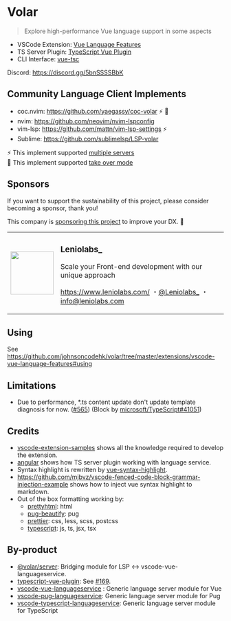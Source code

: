 # Volar

> Explore high-performance Vue language support in some aspects

- VSCode Extension: [Vue Language Features](https://github.com/johnsoncodehk/volar/tree/master/extensions/vscode-vue-language-features)
- TS Server Plugin: [TypeScript Vue Plugin](https://github.com/johnsoncodehk/volar/tree/master/extensions/vscode-typescript-vue-plugin)
- CLI Interface: [vue-tsc](https://github.com/johnsoncodehk/volar/tree/master/packages/vue-tsc)

Discord: https://discord.gg/5bnSSSSBbK

## Community Language Client Implements

- coc.nvim: https://github.com/yaegassy/coc-volar ⚡ 🤝
- nvim: https://github.com/neovim/nvim-lspconfig
- vim-lsp: https://github.com/mattn/vim-lsp-settings ⚡
- Sublime: https://github.com/sublimelsp/LSP-volar

⚡ This implement supported [multiple servers](https://github.com/johnsoncodehk/volar/discussions/393#discussioncomment-1213736) \
🤝 This implement supported [take over mode](https://github.com/johnsoncodehk/volar/discussions/471)

## Sponsors

If you want to support the sustainability of this project, please consider becoming a sponsor, thank you!

This company is [sponsoring this project](https://github.com/sponsors/johnsoncodehk) to improve your DX. 💪

<table>
  <tr>
    <td>
      <a href="https://github.com/Leniolabs">
        <img itemprop="image" src="https://github.com/Leniolabs.png" width="100" height="100">
      </a>
    </td>
    <td>
      <h3>Leniolabs_</h3>
      <p>Scale your Front-end development with our unique approach</p>
      <p>
        <a href="https://www.leniolabs.com/">https://www.leniolabs.com/</a>
        ・<a href="https://twitter.com/Leniolabs_">@Leniolabs_</a>
        ・<a href="mailto:info@leniolabs.com">info@leniolabs.com</a>
      </p>
    </td>
  </tr>
</table>

## Using

See https://github.com/johnsoncodehk/volar/tree/master/extensions/vscode-vue-language-features#using

## Limitations

- Due to performance, *.ts content update don't update template diagnosis for now. ([#565](https://github.com/johnsoncodehk/volar/issues/565)) (Block by [microsoft/TypeScript#41051](https://github.com/microsoft/TypeScript/issues/41051))

## Credits

- [vscode-extension-samples](https://github.com/microsoft/vscode-extension-samples) shows all the knowledge required to develop the extension.
- [angular](https://github.com/angular/angular) shows how TS server plugin working with language service.
- Syntax highlight is rewritten by [vue-syntax-highlight](https://github.com/vuejs/vue-syntax-highlight).
- https://github.com/mjbvz/vscode-fenced-code-block-grammar-injection-example shows how to inject vue syntax highlight to markdown.
- Out of the box formatting working by:
  - [prettyhtml](https://github.com/Prettyhtml/prettyhtml): html
  - [pug-beautify](https://github.com/vingorius/pug-beautify): pug
  - [prettier](https://github.com/prettier/prettier): css, less, scss, postcss
  - [typescript](https://github.com/microsoft/TypeScript): js, ts, jsx, tsx

## By-product

- [@volar/server](https://www.npmjs.com/package/@volar/server): Bridging module for LSP <-> vscode-vue-languageservice.
- [typescript-vue-plugin](https://www.npmjs.com/package/typescript-vue-plugin): See [#169](https://github.com/johnsoncodehk/volar/issues/169#issuecomment-832377254).
- [vscode-vue-languageservice](https://www.npmjs.com/package/vscode-vue-languageservice) : Generic language server module for Vue
- [vscode-pug-languageservice](https://www.npmjs.com/package/vscode-pug-languageservice): Generic language server module for Pug
- [vscode-typescript-languageservice](https://www.npmjs.com/package/vscode-typescript-languageservice): Generic language server module for TypeScript

